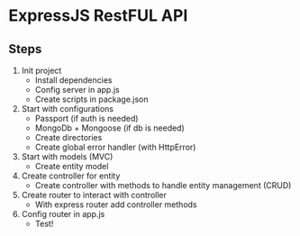 # ExpressJS RestFUL API

## Steps
1. Init project
    - Install dependencies
    - Config server in app.js
    - Create scripts in package.json
2. Start with configurations
    - Passport (if auth is needed)
    - MongoDb + Mongoose (if db is needed)
    - Create directories
    - Create global error handler (with HttpError)
3. Start with models (MVC)
    - Create entity model
4. Create controller for entity
    - Create controller with methods to handle entity management (CRUD)
5. Create router to interact with controller
    - With express router add controller methods
6. Config router in app.js
    - Test!